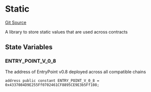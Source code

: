 # Static
[Git Source](https://github.com/Uniswap/minimal-delegation/blob/1457ed9d5e0382ab8547f6bc36a3738475e8b5fe/src/libraries/Static.sol)

A library to store static values that are used across contracts


## State Variables
### ENTRY_POINT_V_0_8
The address of EntryPoint v0.8 deployed across all compatible chains


```solidity
address public constant ENTRY_POINT_V_0_8 = 0x4337084D9E255Ff0702461CF8895CE9E3b5Ff108;
```


